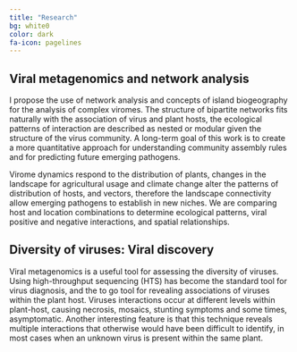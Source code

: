 ```yaml
---
title: "Research"
bg: white0
color: dark
fa-icon: pagelines
---
```


## Viral metagenomics and network analysis
I propose the use of network analysis and concepts of island biogeography for the analysis of complex viromes. The structure of bipartite networks fits naturally with the association of virus and plant hosts, the ecological patterns of interaction are described as nested or modular given the structure of the virus community. A long-term goal of this work is to create a more quantitative approach for understanding community assembly rules and for predicting future emerging pathogens.

Virome dynamics respond to the distribution of plants, changes in the landscape for agricultural usage and climate change alter the patterns of distribution of hosts, and vectors, therefore the landscape connectivity allow emerging pathogens to establish in new niches. We are comparing host and location combinations to determine ecological patterns, viral positive and negative interactions, and spatial relationships.

## Diversity of viruses: Viral discovery

Viral metagenomics is a useful tool for assessing the diversity of viruses. Using high-throughput sequencing (HTS) has become the standard tool for virus diagnosis, and the to go tool for revealing associations of viruses within the plant host. Viruses interactions occur at different levels within plant-host,  causing necrosis, mosaics, stunting symptoms and some times, asymptomatic. Another interesting feature is that this technique reveals multiple interactions that otherwise would have been difficult to identify, in most cases when an unknown virus is present within the same plant.
